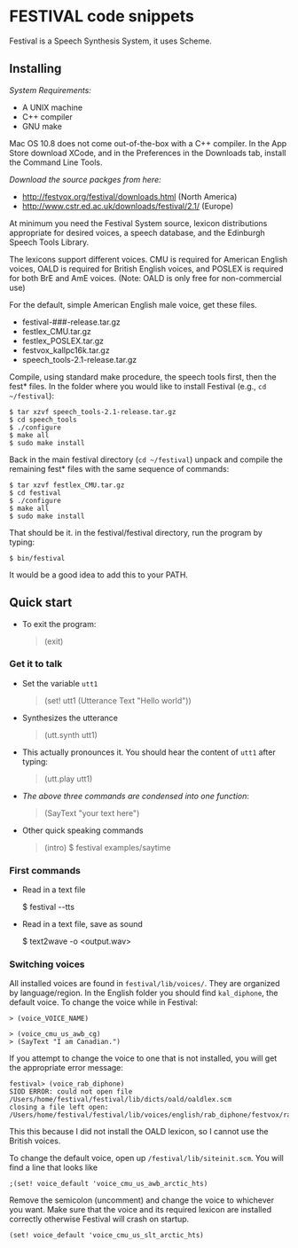 # FESTIVAL code snippets

Festival is a Speech Synthesis System, it uses Scheme.

## Installing


_System Requirements:_

* A UNIX machine
* C++ compiler
* GNU make

Mac OS 10.8 does not come out-of-the-box with a C++ compiler. In the App Store download XCode, and in the Preferences in the Downloads tab, install the Command Line Tools.

_Download the source packges from here:_

* http://festvox.org/festival/downloads.html (North America)
* http://www.cstr.ed.ac.uk/downloads/festival/2.1/ (Europe)

At minimum you need the Festival System source, lexicon distributions appropriate for desired voices, a speech database, and the Edinburgh Speech Tools Library. 

The lexicons support different voices. CMU is required for American English voices, OALD is required for British English voices, and POSLEX is required for both BrE and AmE voices. (Note: OALD is only free for non-commercial use) 

For the default, simple American English male voice, get these files.

* festival-###-release.tar.gz
* festlex_CMU.tar.gz
* festlex_POSLEX.tar.gz
* festvox_kallpc16k.tar.gz 
* speech_tools-2.1-release.tar.gz

Compile, using standard make procedure, the speech tools first, then the fest* files. In the folder where you would like to install Festival (e.g., `cd ~/festival`):

    $ tar xzvf speech_tools-2.1-release.tar.gz
    $ cd speech_tools
    $ ./configure
    $ make all
    $ sudo make install

Back in the main festival directory (`cd ~/festival`) unpack and compile the remaining fest* files with the same sequence of commands:

    $ tar xzvf festlex_CMU.tar.gz
    $ cd festival
    $ ./configure
    $ make all
    $ sudo make install

That should be it. in the festival/festival directory, run the program by typing:

`$ bin/festival`

It would be a good idea to add this to your PATH.

## Quick start

* To exit the program:

    > (exit)

### Get it to talk

* Set the variable `utt1`

    > (set! utt1 (Utterance Text "Hello world"))

* Synthesizes the utterance

    > (utt.synth utt1)

* This actually pronounces it. You should hear the content of `utt1` after typing:

    > (utt.play utt1)

* _The above three commands are condensed into one function_:

    > (SayText "your text here")

* Other quick speaking commands

    > (intro)
    $ festival examples/saytime

### First commands

* Read in a text file

    $ festival --tts <file>

* Read in a text file, save as sound

    $ text2wave <file> -o <output.wav>

### Switching voices

All installed voices are found in `festival/lib/voices/`. They are organized by language/region. In the English folder you should find `kal_diphone`, the default voice. To change the voice while in Festival:

    > (voice_VOICE_NAME)

    > (voice_cmu_us_awb_cg)
    > (SayText "I am Canadian.")

If you attempt to change the voice to one that is not installed, you will get the appropriate error message:

    festival> (voice_rab_diphone)
    SIOD ERROR: could not open file /Users/home/festival/festival/lib/dicts/oald/oaldlex.scm
    closing a file left open: /Users/home/festival/festival/lib/voices/english/rab_diphone/festvox/rab_diphone.scm

This this because I did not install the OALD lexicon, so I cannot use the British voices. 

To change the default voice, open up `/festival/lib/siteinit.scm`. You will find a line that looks like

    ;(set! voice_default 'voice_cmu_us_awb_arctic_hts)

Remove the semicolon (uncomment) and change the voice to whichever you want. Make sure that the voice and its required lexicon are installed correctly otherwise Festival will crash on startup.

    (set! voice_default 'voice_cmu_us_slt_arctic_hts)

